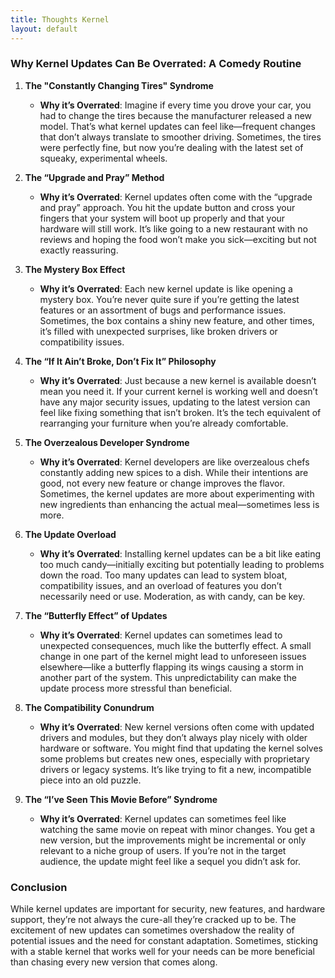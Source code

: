 ```yaml
---
title: Thoughts Kernel
layout: default
---
```


### Why Kernel Updates Can Be Overrated: A Comedy Routine

1. **The "Constantly Changing Tires" Syndrome**
   - **Why it’s Overrated**: Imagine if every time you drove your car, you had to change the tires because the manufacturer released a new model. That’s what kernel updates can feel like—frequent changes that don’t always translate to smoother driving. Sometimes, the tires were perfectly fine, but now you’re dealing with the latest set of squeaky, experimental wheels.

2. **The “Upgrade and Pray” Method**
   - **Why it’s Overrated**: Kernel updates often come with the “upgrade and pray” approach. You hit the update button and cross your fingers that your system will boot up properly and that your hardware will still work. It’s like going to a new restaurant with no reviews and hoping the food won’t make you sick—exciting but not exactly reassuring.

3. **The Mystery Box Effect**
   - **Why it’s Overrated**: Each new kernel update is like opening a mystery box. You’re never quite sure if you’re getting the latest features or an assortment of bugs and performance issues. Sometimes, the box contains a shiny new feature, and other times, it’s filled with unexpected surprises, like broken drivers or compatibility issues.

4. **The “If It Ain’t Broke, Don’t Fix It” Philosophy**
   - **Why it’s Overrated**: Just because a new kernel is available doesn’t mean you need it. If your current kernel is working well and doesn’t have any major security issues, updating to the latest version can feel like fixing something that isn’t broken. It’s the tech equivalent of rearranging your furniture when you’re already comfortable.

5. **The Overzealous Developer Syndrome**
   - **Why it’s Overrated**: Kernel developers are like overzealous chefs constantly adding new spices to a dish. While their intentions are good, not every new feature or change improves the flavor. Sometimes, the kernel updates are more about experimenting with new ingredients than enhancing the actual meal—sometimes less is more.

6. **The Update Overload**
   - **Why it’s Overrated**: Installing kernel updates can be a bit like eating too much candy—initially exciting but potentially leading to problems down the road. Too many updates can lead to system bloat, compatibility issues, and an overload of features you don’t necessarily need or use. Moderation, as with candy, can be key.

7. **The “Butterfly Effect” of Updates**
   - **Why it’s Overrated**: Kernel updates can sometimes lead to unexpected consequences, much like the butterfly effect. A small change in one part of the kernel might lead to unforeseen issues elsewhere—like a butterfly flapping its wings causing a storm in another part of the system. This unpredictability can make the update process more stressful than beneficial.

8. **The Compatibility Conundrum**
   - **Why it’s Overrated**: New kernel versions often come with updated drivers and modules, but they don’t always play nicely with older hardware or software. You might find that updating the kernel solves some problems but creates new ones, especially with proprietary drivers or legacy systems. It’s like trying to fit a new, incompatible piece into an old puzzle.

9. **The “I’ve Seen This Movie Before” Syndrome**
   - **Why it’s Overrated**: Kernel updates can sometimes feel like watching the same movie on repeat with minor changes. You get a new version, but the improvements might be incremental or only relevant to a niche group of users. If you’re not in the target audience, the update might feel like a sequel you didn’t ask for.

### Conclusion

While kernel updates are important for security, new features, and hardware support, they’re not always the cure-all they’re cracked up to be. The excitement of new updates can sometimes overshadow the reality of potential issues and the need for constant adaptation. Sometimes, sticking with a stable kernel that works well for your needs can be more beneficial than chasing every new version that comes along.


